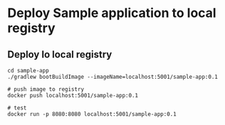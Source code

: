 # Deploy Sample application to local registry


## Deploy lo local registry
```shell
cd sample-app
./gradlew bootBuildImage --imageName=localhost:5001/sample-app:0.1

# push image to registry
docker push localhost:5001/sample-app:0.1

# test
docker run -p 8080:8080 localhost:5001/sample-app:0.1
```
